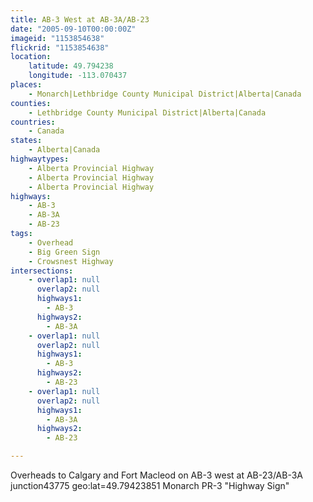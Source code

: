 ```yaml
---
title: AB-3 West at AB-3A/AB-23
date: "2005-09-10T00:00:00Z"
imageid: "1153854638"
flickrid: "1153854638"
location:
    latitude: 49.794238
    longitude: -113.070437
places:
    - Monarch|Lethbridge County Municipal District|Alberta|Canada
counties:
    - Lethbridge County Municipal District|Alberta|Canada
countries:
    - Canada
states:
    - Alberta|Canada
highwaytypes:
    - Alberta Provincial Highway
    - Alberta Provincial Highway
    - Alberta Provincial Highway
highways:
    - AB-3
    - AB-3A
    - AB-23
tags:
    - Overhead
    - Big Green Sign
    - Crowsnest Highway
intersections:
    - overlap1: null
      overlap2: null
      highways1:
        - AB-3
      highways2:
        - AB-3A
    - overlap1: null
      overlap2: null
      highways1:
        - AB-3
      highways2:
        - AB-23
    - overlap1: null
      overlap2: null
      highways1:
        - AB-3A
      highways2:
        - AB-23

---
```

Overheads to Calgary and Fort Macleod on AB-3 west at AB-23/AB-3A junction43775 geo:lat=49.79423851 Monarch PR-3 &quot;Highway Sign&quot;